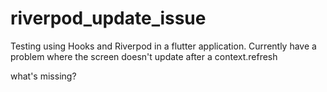 # riverpod_update_issue

Testing using Hooks and Riverpod in a flutter application. Currently have a problem where the screen doesn't update after a context.refresh

what's missing?